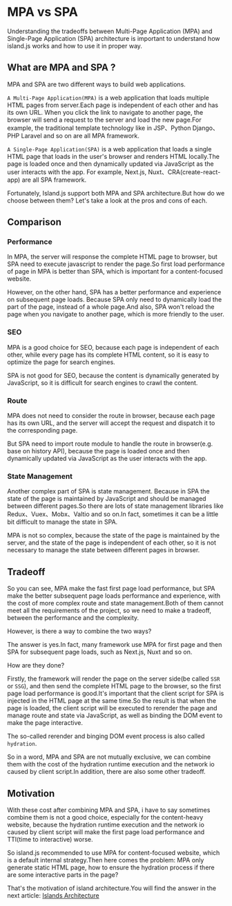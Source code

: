 # MPA vs SPA

Understanding the tradeoffs between Multi-Page Application (MPA) and Single-Page Application (SPA) architecture is important to understand how island.js works and how to use it in proper way.

## What are MPA and SPA ?

MPA and SPA are two different ways to build web applications.

`A Multi-Page Application(MPA)` is a web application that loads multiple HTML pages from server.Each page is independent of each other and has its own URL. When you click the link to navigate to another page, the browser will send a request to the server and load the new page.For example, the traditional template technology like in JSP、Python Django、PHP Laravel and so on are all MPA framework.

`A Single-Page Application(SPA)` is a web application that loads a single HTML page that loads in the user's browser and renders HTML locally.The page is loaded once and then dynamically updated via JavaScript as the user interacts with the app. For example, Next.js, Nuxt、CRA(create-react-app) are all SPA framework.

Fortunately, Island.js support both MPA and SPA architecture.But how do we choose between them? Let's take a look at the pros and cons of each.

## Comparison

### Performance

In MPA, the server will response the complete HTML page to browser, but SPA need to execute javascript to render the page.So first load performance of page in MPA is better than SPA, which is important for a content-focused website.

However, on the other hand, SPA has a better performance and experience on subsequent page loads. Because SPA only need to dynamically load the part of the page, instead of a whole page.And also, SPA won't reload the page when you navigate to another page, which is more friendly to the user.

### SEO

MPA is a good choice for SEO, because each page is independent of each other, while every page has its complete HTML content, so it is easy to optimize the page for search engines.

SPA is not good for SEO, because the content is dynamically generated by JavaScript, so it is difficult for search engines to crawl the content.

### Route

MPA does not need to consider the route in browser, because each page has its own URL, and the server will accept the request and dispatch it to the corresponding page.

But SPA need to import route module to handle the route in browser(e.g. base on history API), because the page is loaded once and then dynamically updated via JavaScript as the user interacts with the app.

### State Management

Another complex part of SPA is state management. Because in SPA the state of the page is maintained by JavaScript and should be managed between different pages.So there are lots of state management libraries like Redux、Vuex、Mobx、Valtio and so on.In fact, sometimes it can be a little bit difficult to manage the state in SPA.

MPA is not so complex, because the state of the page is maintained by the server, and the state of the page is independent of each other, so it is not necessary to manage the state between different pages in browser.

## Tradeoff

So you can see, MPA make the fast first page load performance, but SPA make the better subsequent page loads performance and experience, with the cost of more complex route and state management.Both of them cannot meet all the requirements of the project, so we need to make a tradeoff, between the performance and the complexity.

However, is there a way to combine the two ways?

The answer is yes.In fact, many framework use MPA for first page and then SPA for subsequent page loads, such as Next.js, Nuxt and so on.

How are they done?

Firstly, the framework will render the page on the server side(be called `SSR` or `SSG`), and then send the complete HTML page to the browser, so the first page load performance is good.It's important that the client script for SPA is injected in the HTML page at the same time.So the result is that when the page is loaded, the client script will be executed to rerender the page and manage route and state via JavaScript, as well as binding the DOM event to make the page interactive.

The so-called rerender and binging DOM event process is also called `hydration`.

So in a word, MPA and SPA are not mutually exclusive, we can combine them with the cost of the hydration runtime execution and the network io caused by client script.In addition, there are also some other tradeoff.

## Motivation

With these cost after combining MPA and SPA, i have to say sometimes combine them is not a good choice, especially for the content-heavy website, because the hydration runtime execution and the network io caused by client script will make the first page load performance and TTI(time to interactive) worse.

So island.js recommended to use MPA for content-focused website, which is a default internal strategy.Then here comes the problem: MPA only generate static HTML page, how to ensure the hydration process if there are some interactive parts in the page?

That's the motivation of island architecture.You will find the answer in the next article: [Islands Architecture](/en/guide/islands-arch)
